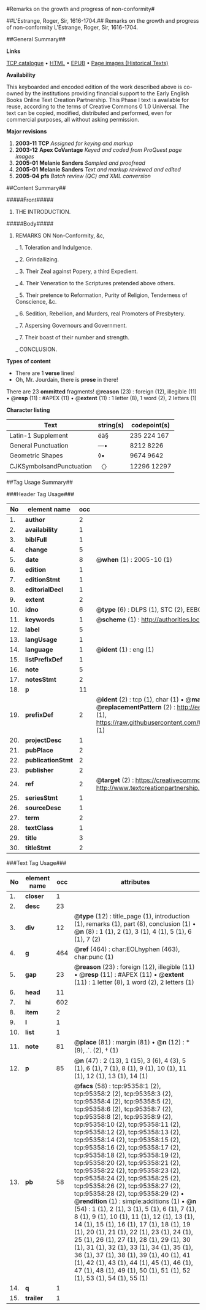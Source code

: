 #Remarks on the growth and progress of non-conformity#

##L'Estrange, Roger, Sir, 1616-1704.##
Remarks on the growth and progress of non-conformity
L'Estrange, Roger, Sir, 1616-1704.

##General Summary##

**Links**

[TCP catalogue](http://www.ota.ox.ac.uk/tcp/)  • 
[HTML](http://tei.it.ox.ac.uk/tcp/Texts-HTML/free/A47/A47911.html)  • 
[EPUB](http://tei.it.ox.ac.uk/tcp/Texts-EPUB/free/A47/A47911.epub) • 
[Page images (Historical Texts)](https://data.historicaltexts.jisc.ac.uk/view?pubId=eebo-12919847e&pageId=eebo-12919847e-95358-1)

**Availability**

This keyboarded and encoded edition of the
	       work described above is co-owned by the institutions
	       providing financial support to the Early English Books
	       Online Text Creation Partnership. This Phase I text is
	       available for reuse, according to the terms of Creative
	       Commons 0 1.0 Universal. The text can be copied,
	       modified, distributed and performed, even for
	       commercial purposes, all without asking permission.

**Major revisions**

1. __2003-11__ __TCP__ *Assigned for keying and markup*
1. __2003-12__ __Apex CoVantage__ *Keyed and coded from ProQuest page images*
1. __2005-01__ __Melanie Sanders__ *Sampled and proofread*
1. __2005-01__ __Melanie Sanders__ *Text and markup reviewed and edited*
1. __2005-04__ __pfs__ *Batch review (QC) and XML conversion*

##Content Summary##

#####Front#####

1. THE INTRODUCTION.

#####Body#####

1. REMARKS ON Non-Conformity, &c,

    _ 1. Toleration and Indulgence.

    _ 2. Grindallizing.

    _ 3. Their Zeal against Popery, a third Expedient.

    _ 4. Their Veneration to the Scriptures pretended above others.

    _ 5. Their pretence to Reformation, Purity of Religion, Tenderness of Conscience, &c.

    _ 6. Sedition, Rebellion, and Murders, real Promoters of Presbytery.

    _ 7. Aspersing Governours and Government.

    _ 7. Their boast of their number and strength.

    _ CONCLUSION.

**Types of content**

  * There are 1 **verse** lines!
  * Oh, Mr. Jourdain, there is **prose** in there!

There are 23 **ommitted** fragments! 
 @__reason__ (23) : foreign (12), illegible (11)  •  @__resp__ (11) : #APEX (11)  •  @__extent__ (11) : 1 letter (8), 1 word (2), 2 letters (1)

**Character listing**


|Text|string(s)|codepoint(s)|
|---|---|---|
|Latin-1 Supplement|ëà§|235 224 167|
|General Punctuation|—•|8212 8226|
|Geometric Shapes|◊▪|9674 9642|
|CJKSymbolsandPunctuation|〈〉|12296 12297|

##Tag Usage Summary##

###Header Tag Usage###

|No|element name|occ|attributes|
|---|---|---|---|
|1.|__author__|2||
|2.|__availability__|1||
|3.|__biblFull__|1||
|4.|__change__|5||
|5.|__date__|8| @__when__ (1) : 2005-10 (1)|
|6.|__edition__|1||
|7.|__editionStmt__|1||
|8.|__editorialDecl__|1||
|9.|__extent__|2||
|10.|__idno__|6| @__type__ (6) : DLPS (1), STC (2), EEBO-CITATION (1), OCLC (1), VID (1)|
|11.|__keywords__|1| @__scheme__ (1) : http://authorities.loc.gov/ (1)|
|12.|__label__|5||
|13.|__langUsage__|1||
|14.|__language__|1| @__ident__ (1) : eng (1)|
|15.|__listPrefixDef__|1||
|16.|__note__|5||
|17.|__notesStmt__|2||
|18.|__p__|11||
|19.|__prefixDef__|2| @__ident__ (2) : tcp (1), char (1)  •  @__matchPattern__ (2) : ([0-9\-]+):([0-9IVX]+) (1), (.+) (1)  •  @__replacementPattern__ (2) : http://eebo.chadwyck.com/downloadtiff?vid=$1&page=$2 (1), https://raw.githubusercontent.com/textcreationpartnership/Texts/master/tcpchars.xml#$1 (1)|
|20.|__projectDesc__|1||
|21.|__pubPlace__|2||
|22.|__publicationStmt__|2||
|23.|__publisher__|2||
|24.|__ref__|2| @__target__ (2) : https://creativecommons.org/publicdomain/zero/1.0/ (1), http://www.textcreationpartnership.org/docs/. (1)|
|25.|__seriesStmt__|1||
|26.|__sourceDesc__|1||
|27.|__term__|2||
|28.|__textClass__|1||
|29.|__title__|3||
|30.|__titleStmt__|2||


###Text Tag Usage###

|No|element name|occ|attributes|
|---|---|---|---|
|1.|__closer__|1||
|2.|__desc__|23||
|3.|__div__|12| @__type__ (12) : title_page (1), introduction (1), remarks (1), part (8), conclusion (1)  •  @__n__ (8) : 1 (1), 2 (1), 3 (1), 4 (1), 5 (1), 6 (1), 7 (2)|
|4.|__g__|464| @__ref__ (464) : char:EOLhyphen (463), char:punc (1)|
|5.|__gap__|23| @__reason__ (23) : foreign (12), illegible (11)  •  @__resp__ (11) : #APEX (11)  •  @__extent__ (11) : 1 letter (8), 1 word (2), 2 letters (1)|
|6.|__head__|11||
|7.|__hi__|602||
|8.|__item__|2||
|9.|__l__|1||
|10.|__list__|1||
|11.|__note__|81| @__place__ (81) : margin (81)  •  @__n__ (12) : * (9), ⸫ (2), † (1)|
|12.|__p__|85| @__n__ (47) : 2 (13), 1 (15), 3 (6), 4 (3), 5 (1), 6 (1), 7 (1), 8 (1), 9 (1), 10 (1), 11 (1), 12 (1), 13 (1), 14 (1)|
|13.|__pb__|58| @__facs__ (58) : tcp:95358:1 (2), tcp:95358:2 (2), tcp:95358:3 (2), tcp:95358:4 (2), tcp:95358:5 (2), tcp:95358:6 (2), tcp:95358:7 (2), tcp:95358:8 (2), tcp:95358:9 (2), tcp:95358:10 (2), tcp:95358:11 (2), tcp:95358:12 (2), tcp:95358:13 (2), tcp:95358:14 (2), tcp:95358:15 (2), tcp:95358:16 (2), tcp:95358:17 (2), tcp:95358:18 (2), tcp:95358:19 (2), tcp:95358:20 (2), tcp:95358:21 (2), tcp:95358:22 (2), tcp:95358:23 (2), tcp:95358:24 (2), tcp:95358:25 (2), tcp:95358:26 (2), tcp:95358:27 (2), tcp:95358:28 (2), tcp:95358:29 (2)  •  @__rendition__ (1) : simple:additions (1)  •  @__n__ (54) : 1 (1), 2 (1), 3 (1), 5 (1), 6 (1), 7 (1), 8 (1), 9 (1), 10 (1), 11 (1), 12 (1), 13 (1), 14 (1), 15 (1), 16 (1), 17 (1), 18 (1), 19 (1), 20 (1), 21 (1), 22 (1), 23 (1), 24 (1), 25 (1), 26 (1), 27 (1), 28 (1), 29 (1), 30 (1), 31 (1), 32 (1), 33 (1), 34 (1), 35 (1), 36 (1), 37 (1), 38 (1), 39 (1), 40 (1), 41 (1), 42 (1), 43 (1), 44 (1), 45 (1), 46 (1), 47 (1), 48 (1), 49 (1), 50 (1), 51 (1), 52 (1), 53 (1), 54 (1), 55 (1)|
|14.|__q__|1||
|15.|__trailer__|1||

